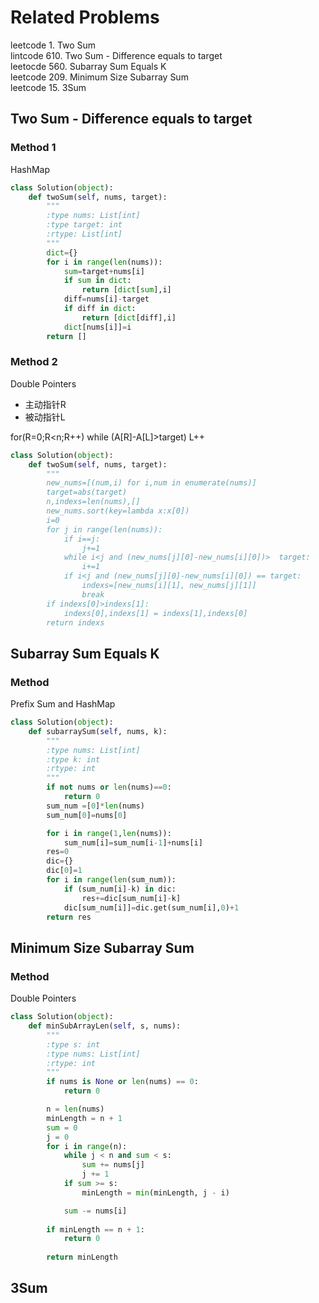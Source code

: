 ﻿# Related Problems
leetcode 1. Two Sum \
lintcode 610. Two Sum - Difference equals to target \
leetocde 560. Subarray Sum Equals K \
leetcode 209. Minimum Size Subarray Sum \
leetcode 15. 3Sum

## Two Sum - Difference equals to target

### Method 1
HashMap
```python
class Solution(object):
    def twoSum(self, nums, target):
        """
        :type nums: List[int]
        :type target: int
        :rtype: List[int]
        """
        dict={}
        for i in range(len(nums)):
            sum=target+nums[i]
            if sum in dict:
                return [dict[sum],i]
            diff=nums[i]-target
			if diff in dict:
				return [dict[diff],i]
            dict[nums[i]]=i
		return []
```
### Method 2
Double Pointers 
- 主动指针R 
- 被动指针L 

for(R=0;R<n;R++)
    while (A[R]-A[L]>target)
        L++
```python
class Solution(object):
    def twoSum(self, nums, target):
        """
        new_nums=[(num,i) for i,num in enumerate(nums)]
		target=abs(target)
		n,indexs=len(nums),[]
		new_nums.sort(key=lambda x:x[0])
		i=0
        for j in range(len(nums)):
			if i==j:
				j+=1
			while i<j and (new_nums[j][0]-new_nums[i][0])>  target:
				i+=1
			if i<j and (new_nums[j][0]-new_nums[i][0]) == target:
				indexs=[new_nums[i][1], new_nums[j][1]]
				break
		if indexs[0]>indexs[1]:
			indexs[0],indexs[1] = indexs[1],indexs[0]
		return indexs
```

## Subarray Sum Equals K
### Method
Prefix Sum and HashMap
```python
class Solution(object):
    def subarraySum(self, nums, k):
        """
        :type nums: List[int]
        :type k: int
        :rtype: int
        """
        if not nums or len(nums)==0:
            return 0
        sum_num =[0]*len(nums)
        sum_num[0]=nums[0]

        for i in range(1,len(nums)):
            sum_num[i]=sum_num[i-1]+nums[i]
        res=0
        dic={}
        dic[0]=1
        for i in range(len(sum_num)):
            if (sum_num[i]-k) in dic:
                res+=dic[sum_num[i]-k]
            dic[sum_num[i]]=dic.get(sum_num[i],0)+1
        return res
```


## Minimum Size Subarray Sum
### Method
Double Pointers
```python
class Solution(object):
    def minSubArrayLen(self, s, nums):
        """
        :type s: int
        :type nums: List[int]
        :rtype: int
        """
        if nums is None or len(nums) == 0:
            return 0

        n = len(nums)
        minLength = n + 1
        sum = 0
        j = 0
        for i in range(n):
            while j < n and sum < s:
                sum += nums[j]
                j += 1
            if sum >= s:
                minLength = min(minLength, j - i)

            sum -= nums[i]
            
        if minLength == n + 1:
            return 0
            
        return minLength
```

## 3Sum
